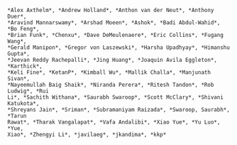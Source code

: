 
    *Alex Axthelm*, *Andrew Holland*, *Anthon van der Neut*, *Anthony Duer*,
    *Aravind Mannarswamy*, *Arshad Moeen*, *Ashok*, *Badi Abdul-Wahid*, *Bo Feng*,
    *Brian Funk*, *Chenxu*, *Dave DeMeulenaere*, *Eric Collins*, *Fugang Wang*,
    *Gerald Manipon*, *Gregor von Laszewski*, *Harsha Upadhyay*, *Himanshu Gupta*,
    *Jeevan Reddy Rachepalli*, *Jing Huang*, *Joaquin Avila Eggleton*, *Karthick*,
    *Keli Fine*, *KetanP*, *Kimball Wu*, *Mallik Challa*, *Manjunath Sivan*,
    *Nayeemullah Baig Shaik*, *Niranda Perera*, *Ritesh Tandon*, *Rob Ludwig*, *Rui
    Li*, *Sachith Withana*, *Saurabh Swaroop*, *Scott McClary*, *Shivani Katukota*,
    *Shreyans Jain*, *Sriman*, *Subramaniyam Raizada*, *Swaroop, Saurabh*, *Tarun
    Rawat*, *Tharak Vangalapat*, *Vafa Andalibi*, *Xiao Yue*, *Yu Luo*, *Yue,
    Xiao*, *Zhengyi Li*, *javilaeg*, *jkandima*, *kkp*

